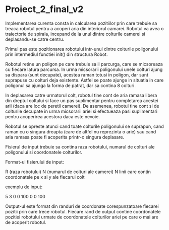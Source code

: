 # Proiect_2_final_v2

Implementarea curenta consta in calcularea pozitiilor prin care trebuie sa treaca
robotul pentru a acoperi aria din interiorul camarei.
Robotul va avea o traiectorie de spirala, incepand de la unul dintre colturile
camerei si deplasandu-se catre centru.

Primul pas este pozitionarea robotului intr-unul dintre colturile poligonului
prin intermediul functiei init() din structura Robot.

Robotul retine un poligon pe care trebuie sa il parcurga, care se micsoreaza cu
fiecare latura parcursa. In urma micsorarii poligonului unele colturi ajung sa dispara
(sunt decupate), acestea raman totusi in poligon, dar sunt suprapuse cu colturi deja
existente. Astfel se poate ajunge in situatia in care poligonul sa ajunga la forma
de patrat, dar sa contina 8 colturi.

In deplasarea catre urmatorul colt, robotul tine cont de aria ramasa libera din dreptul
coltului si face un pas suplimentar pentru completarea acestei arii (daca are loc de peretii
camerei). De asemenea, robotul tine cont si de colturile decupate in urma micsorarii ariei
si efectueaza pasi suplimentari pentru acoperirea acestora daca este nevoie.

Robotul se opreste atunci cand toate colturile poligonului se suprapun,
cand raman cu o singura dreapta (care de altfel nu reprezinta o arie) 
sau cand aria ramasa poate fi acoperita printr-o singura deplasare.

Fisierul de input trebuie sa contina raza robotului, numarul de colturi ale poligonului
si coordonatele colturilor.

Format-ul fisierului de input:

R (raza robotului)
N (numarul de colturi ale camerei)
N linii care contin coordonatele pe x si y ale fiecarui colt

exemplu de input:

5
3
0 0
100 0
0 100

Output-ul este format din randuri de coordonate corespunzatoare fiecarei pozitii
prin care trece robotul.
Fiecare rand de output contine coordonatele pozitiei robotului urmate de coordonatele
colturilor ariei pe care o mai are de acoperit robotul.
